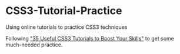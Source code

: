 # CSS3-Tutorial-Practice
Using online tutorials to practice CSS3 techniques

Following ["35 Useful CSS3 Tutorials to Boost Your Skills"](https://www.tripwiremagazine.com/css3-tutorials/) to get some much-needed practice.
